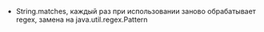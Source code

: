 * String.matches, каждый раз при использовании заново обрабатывает regex, замена на java.util.regex.Pattern

